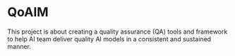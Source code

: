 # QoAIM
This project is about creating a quality assurance (QA) tools and framework to help AI team deliver quality AI models in a consistent and sustained manner.
